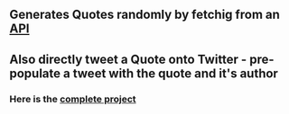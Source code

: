 ## Generates Quotes randomly by fetchig from an [API](https://type.fit/api/quotes)

## Also directly tweet a Quote onto Twitter - pre-populate a tweet with the quote and it's author

### Here is the [complete project](https://kritika243.github.io/Quote-Generator/)
